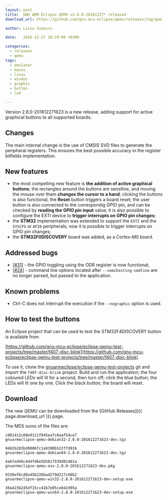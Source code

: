 ```yaml
---
layout: post
title:  GNU ARM Eclipse QEMU v2.8.0-20161227* released
download_url: https://github.com/gnu-mcu-eclipse/qemu/releases/tag/gae-2.8.0-20161227

author: Liviu Ionescu

date:   2016-12-27 18:29:00 +0300

categories:
  - releases
  - qemu
tags:
  - emulator
  - macos
  - linux
  - windos
  - graphic
  - button
  - led

---
```


Version 2.8.0-201612271623 is a new release, adding support for active graphical buttons to all supported boards.

## Changes

The main internal change is the use of CMSIS SVD files to generate the peripheral registers. This ensures the best possible accuracy in the register bitfields implementation.

## New features

- the most compelling new feature is **the addition of active graphical buttons**; the rectangles around the buttons are sensitive, and moving the mouse over them **changes the cursor to a hand**; clicking the buttons is also functional, the **Reset** button triggers a board reset; the user button is also connected to the correspondig GPIO pin, and can be checked by **reading the GPIO pin input** value; it is also possible to configure the EXTI device to **trigger interrupts on GPIO pin changes**;
- the **STM32** implementation was extended to support the `EXTI` and the `SYSCFG` or `AFIO` peripherals; now it is possible to trigger interrupts on GPIO pin changes;
- the **STM32F0DISCOVERY** board was added, as a Cortex-M0 board.

## Addressed bugs

- [[#31](https://github.com/gnu-mcu-eclipse/qemu/issues/31)] - the GPIO toggling using the ODR register is now functional;
- [[#24](https://github.com/gnu-mcu-eclipse/qemu/issues/24)] - command line options located after `--semihosting-cmdline` are no longer parsed, but passed to the application.

## Known problems

- Ctrl-C does not interrupt the execution if the `--nographic` option is used.

## How to test the buttons

An Eclipse project that can be used to test the STM32F4DISCOVERY button is available from

[https://github.com/gnu-mcu-eclipse/eclipse-qemu-test-projects/tree/master/f407-disc-blink](https://github.com/gnu-mcu-eclipse/eclipse-qemu-test-projects/tree/master/f407-disc-blink)

To use it, clone the [gnuarmeclipse/eclipse-qemu-test-projects](https://github.com/gnu-mcu-eclipse/eclipse-qemu-test-projects) git and import the `f407-disc-blink` project. Build and run the application; the four coloured LEDs will lit for a second, then turn off; click the blue button; the LEDs will lit one by one. Click the black button; the board will reset.

## Download

The new QEMU can be downloaded from the [GitHub Releases]({{ page.download_url }}) page.

The MD5 sums of the files are:

```console
c081412c60e9111f045ea7c6aaf54ce7  
gnuarmeclipse-qemu-debian32-2.8.0-201612271623-dev.tgz

9402b283bd9006fc1a9300b522ffd91b  
gnuarmeclipse-qemu-debian64-2.8.0-201612271623-dev.tgz

4a6fed49c4d4fd6e5b581f939d81461a 
gnuarmeclipse-qemu-osx-2.8.0-201612271623-dev.pkg

9330ef6cd0a456226bad279d217c68b2  
gnuarmeclipse-qemu-win32-2.8.0-201612271623-dev-setup.exe

30a423b245df15cc41b7e05ce842d95a  
gnuarmeclipse-qemu-win64-2.8.0-201612271623-dev-setup.exe

```


